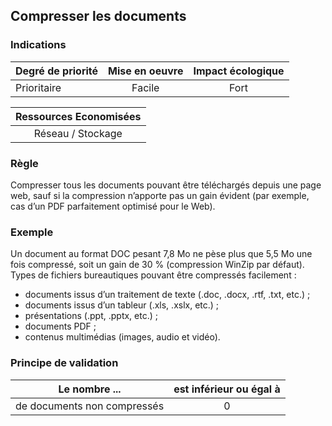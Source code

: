 ## Compresser les documents
### Indications
| Degré de priorité |      Mise en oeuvre       |  Impact écologique    | 
|-------------------|:-------------------------:|:---------------------:|
| Prioritaire       |  Facile                   |    Fort               | 


|Ressources Economisées                                      |
|:----------------------------------------------------------:|
|  Réseau / Stockage  |

### Règle
Compresser tous les documents pouvant être téléchargés depuis une page web, sauf si la compression n’apporte pas un gain évident (par exemple, cas d’un PDF parfaitement optimisé pour le Web).

### Exemple
Un document au format DOC pesant 7,8 Mo ne pèse plus que 5,5 Mo une fois compressé, soit un gain de 30 % (compression WinZip par défaut).
Types de fichiers bureautiques pouvant être compressés facilement :
 - documents issus d’un traitement de texte (.doc, .docx, .rtf, .txt, etc.) ;
 - documents issus d’un tableur (.xls, .xslx, etc.) ;
 - présentations (.ppt, .pptx, etc.) ;
 - documents PDF ; 
 - contenus multimédias (images, audio et vidéo).

### Principe de validation

| Le nombre ...     | est inférieur ou égal à   |  
|-------------------|:-------------------------:|
| de documents non compressés   | 0  |
